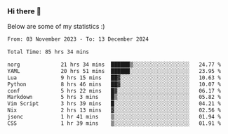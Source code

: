 ### Hi there 👋
Below are some of my statistics :)

<!--START_SECTION:waka-->

```txt
From: 03 November 2023 - To: 13 December 2024

Total Time: 85 hrs 34 mins

norg             21 hrs 34 mins  ██████▒░░░░░░░░░░░░░░░░░░   24.77 %
YAML             20 hrs 51 mins  ██████░░░░░░░░░░░░░░░░░░░   23.95 %
Lua              9 hrs 15 mins   ██▓░░░░░░░░░░░░░░░░░░░░░░   10.63 %
Python           8 hrs 46 mins   ██▓░░░░░░░░░░░░░░░░░░░░░░   10.07 %
conf             5 hrs 22 mins   █▓░░░░░░░░░░░░░░░░░░░░░░░   06.17 %
Markdown         5 hrs 3 mins    █▒░░░░░░░░░░░░░░░░░░░░░░░   05.82 %
Vim Script       3 hrs 39 mins   █░░░░░░░░░░░░░░░░░░░░░░░░   04.21 %
Nix              2 hrs 13 mins   ▓░░░░░░░░░░░░░░░░░░░░░░░░   02.56 %
jsonc            1 hr 41 mins    ▒░░░░░░░░░░░░░░░░░░░░░░░░   01.94 %
CSS              1 hr 39 mins    ▒░░░░░░░░░░░░░░░░░░░░░░░░   01.91 %
```

<!--END_SECTION:waka-->

<!--
**KlapenHz/KlapenHz** is a ✨ _special_ ✨ repository because its `README.md` (this file) appears on your GitHub profile.

Here are some ideas to get you started:

- 🔭 I’m currently working on ...
- 🌱 I’m currently learning ...
- 👯 I’m looking to collaborate on ...
- 🤔 I’m looking for help with ...
- 💬 Ask me about ...
- 📫 How to reach me: ...
- 😄 Pronouns: ...
- ⚡ Fun fact: ...
-->
